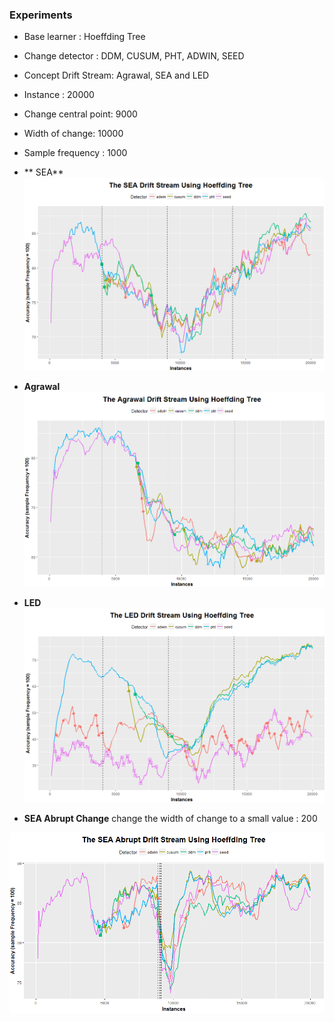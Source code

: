 ### Experiments

* Base learner : Hoeffding Tree
* Change detector : DDM, CUSUM, PHT, ADWIN, SEED
* Concept Drift Stream: Agrawal, SEA and LED
* Instance : 20000
* Change central point: 9000
* Width of change: 10000
* Sample frequency : 1000

* ** SEA**
![](/assets/ch2/sea.PNG)

* **Agrawal**
![](/assets/ch2/agrawal.PNG)

* **LED**
![](/assets/ch2/led.PNG)

* **SEA Abrupt Change**
change the width of change to a small value : 200

![](/assets/ch2/sea_abrupt.PNG)